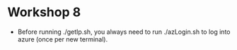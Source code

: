 # Workshop 8

- Before running ./getIp.sh, you always need to run ./azLogin.sh to log into azure (once per new terminal).
